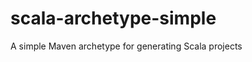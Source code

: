 scala-archetype-simple
======================

A simple Maven archetype for generating Scala projects